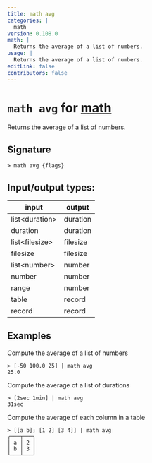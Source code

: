 ```yaml
---
title: math avg
categories: |
  math
version: 0.108.0
math: |
  Returns the average of a list of numbers.
usage: |
  Returns the average of a list of numbers.
editLink: false
contributors: false
---
```

<!-- This file is automatically generated. Please edit the command in https://github.com/nushell/nushell instead. -->

# `math avg` for [math](/commands/categories/math.md)

<div class='command-title'>Returns the average of a list of numbers.</div>

## Signature

```> math avg {flags} ```


## Input/output types:

| input          | output   |
| -------------- | -------- |
| list&lt;duration&gt; | duration |
| duration       | duration |
| list&lt;filesize&gt; | filesize |
| filesize       | filesize |
| list&lt;number&gt;   | number   |
| number         | number   |
| range          | number   |
| table          | record   |
| record         | record   |
## Examples

Compute the average of a list of numbers
```nu
> [-50 100.0 25] | math avg
25.0
```

Compute the average of a list of durations
```nu
> [2sec 1min] | math avg
31sec
```

Compute the average of each column in a table
```nu
> [[a b]; [1 2] [3 4]] | math avg
╭───┬───╮
│ a │ 2 │
│ b │ 3 │
╰───┴───╯
```
